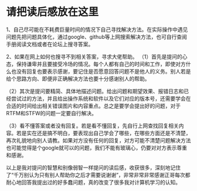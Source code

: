 # 请把读后感放在这里
1、自己尽可能在不耗费巨量时间的情况下自己寻找解决方法。在实际操作中遇见问题先把问题具体化，通过google、github等上网搜索解决方法，也可自行查阅手册阅读文档或者在论坛上搜寻答案。

2、如果在网上如何也搜寻不到相关答案，寻求大佬帮助。
（1）首先是提问的心态，保持谦卑并且要接受冷场的情况。每个人都有自己的时间和工作，即使对方什么也没有回复也要表示感谢，要记住是否愿意回答问题不是他人的义务。别人若是给个思路方向、即便非正确解决方法也要十分感谢别人的帮助。

（2）其次是提问要精简、具体地描述问题。给出问题和期望效果、报错日志和已经尝试过的方法，并且给出操作系统和软件以及它们对应的版本号，还需要学会在合适的时间给出相关错误图片和内容重点。总之是要学会提出好的问题，对于RTFM和STFW的问题一定要自行解决。

（3）看不懂答案或者没有回复。若是看不懂回复，先自行上网查找回复相关内容。若是实在还是搞不明白，要表现出自己学会了哪些，在哪些方面还是不清楚，再次礼貌地向别人请教。如果对方没有任何的回复，对方可能不清楚问题解决方法也可能觉得是个google就可以的问题，我们不能有玻璃心，仍要对对方表示尊重和感谢。

以上是我对提问的智慧和别像弱智一样提问的读后感，收获很多，深刻地记住了“千万别认为只有别人帮助你之后才需要说谢谢”，非常非常非常感谢正哥每次都耐心地回答我提出过的好多蠢问题，真的改变了很多我对计算机学习的认知。
